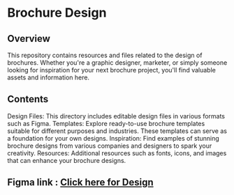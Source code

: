 # Brochure Design

## Overview
This repository contains resources and files related to the design of brochures. Whether you're a graphic designer, marketer, or simply someone looking for inspiration for your next brochure project, you'll find valuable assets and information here.

## Contents
Design Files: This directory includes editable design files in various formats such as Figma.
Templates: Explore ready-to-use brochure templates suitable for different purposes and industries. These templates can serve as a foundation for your own designs.
Inspiration: Find examples of stunning brochure designs from various companies and designers to spark your creativity.
Resources: Additional resources such as fonts, icons, and images that can enhance your brochure designs.

## Figma link : <a href="https://www.figma.com/file/Yvw2rVvUEVdfp331DJTAYx/Brochure?type=design&node-id=0-1&mode=design&t=afVJLyzCk7R4g7RI-0">Click here for Design</a>
